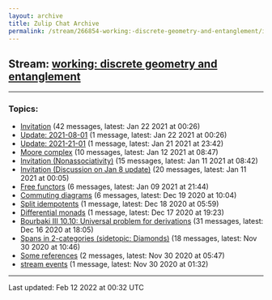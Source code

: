 ```yaml
---
layout: archive
title: Zulip Chat Archive
permalink: /stream/266854-working:-discrete-geometry-and-entanglement/index.html
---
```


## Stream: [working: discrete geometry and entanglement](https://mattecapu.github.io/ct-zulip-archive/stream/266854-working:-discrete-geometry-and-entanglement/index.html)
---

### Topics:

* [Invitation](topic/Invitation.html) (42 messages, latest: Jan 22 2021 at 00:26)
* [Update: 2021-08-01](topic/Update.3A.202021-08-01.html) (1 message, latest: Jan 22 2021 at 00:26)
* [Update: 2021-21-01](topic/Update.3A.202021-21-01.html) (1 message, latest: Jan 21 2021 at 23:42)
* [Moore complex](topic/Moore.20complex.html) (10 messages, latest: Jan 12 2021 at 08:47)
* [Invitation (Nonassociativity)](topic/Invitation.20(Nonassociativity).html) (15 messages, latest: Jan 11 2021 at 08:42)
* [Invitation (Discussion on Jan 8 update)](topic/Invitation.20(Discussion.20on.20Jan.208.20update).html) (20 messages, latest: Jan 11 2021 at 00:05)
* [Free functors](topic/Free.20functors.html) (6 messages, latest: Jan 09 2021 at 21:44)
* [Commuting diagrams](topic/Commuting.20diagrams.html) (6 messages, latest: Dec 19 2020 at 10:04)
* [Split idempotents](topic/Split.20idempotents.html) (1 message, latest: Dec 18 2020 at 05:59)
* [Differential monads](topic/Differential.20monads.html) (1 message, latest: Dec 17 2020 at 19:23)
* [Bourbaki III 10.10: Universal problem for derivations](topic/Bourbaki.20III.2010.2E10.3A.20Universal.20problem.20for.20derivations.html) (31 messages, latest: Dec 16 2020 at 18:05)
* [Spans in 2-categories (sidetopic: Diamonds)](topic/Spans.20in.202-categories.20(sidetopic.3A.20Diamonds).html) (18 messages, latest: Nov 30 2020 at 10:46)
* [Some references](topic/Some.20references.html) (2 messages, latest: Nov 30 2020 at 05:47)
* [stream events](topic/stream.20events.html) (1 message, latest: Nov 30 2020 at 01:32)

<hr><p>Last updated: Feb 12 2022 at 00:32 UTC</p>